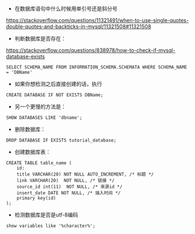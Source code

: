 
- 在数据库语句中什么时候用单引号还是斜分号

https://stackoverflow.com/questions/11321491/when-to-use-single-quotes-double-quotes-and-backticks-in-mysql/11321508#11321508


 - 判断数据库是否存在：
 
 https://stackoverflow.com/questions/838978/how-to-check-if-mysql-database-exists
 
 ```mysql
 SELECT SCHEMA_NAME FROM INFORMATION_SCHEMA.SCHEMATA WHERE SCHEMA_NAME = 'DBName'
 ```

 - 如果你想检测之后直接创建的话，执行
 
 ```mysql
 CREATE DATABASE IF NOT EXISTS DBName;
 ```
 
 - 另一个更慢的方法是：
 
 ```mysql
 SHOW DATABASES LIKE 'dbname';
 ```

- 删除数据库：

```mysql
DROP DATABASE IF EXISTS tutorial_database;
```

- 创建数据库表：
```mysql
CREATE TABLE table_name (
    id: 
    title VARCHAR(20) NOT NULL AUTO_INCREMENT, /* 标题 */
    link VARCHAR(20)  NOT NULL, /* 链接 */
    source_id int(11)  NOT NULL, /* 来源id */
    insert_date DATE NOT NULL, /* 插入时间 */
    primary key(id)
);
```
- 检测数据库是否是utf-8编码
```mysql
show variables like '%character%';
```